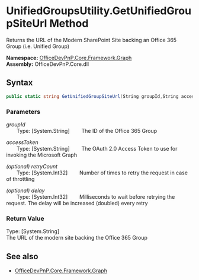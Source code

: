 # UnifiedGroupsUtility.GetUnifiedGroupSiteUrl Method  
Returns the URL of the Modern SharePoint Site backing an Office 365 Group (i.e. Unified Group)  

**Namespace:** [OfficeDevPnP.Core.Framework.Graph](OfficeDevPnP.Core.Framework.Graph.md)  
**Assembly:** OfficeDevPnP.Core.dll  
## Syntax
```C#
public static string GetUnifiedGroupSiteUrl(String groupId,String accessToken,Int32 retryCount,Int32 delay)
```
### Parameters
*groupId*  
&emsp;&emsp;Type: [System.String] 
&emsp;&emsp;The ID of the Office 365 Group  
  
*accessToken*  
&emsp;&emsp;Type: [System.String] 
&emsp;&emsp;The OAuth 2.0 Access Token to use for invoking the Microsoft Graph  
  
*(optional) retryCount*  
&emsp;&emsp;Type: [System.Int32] 
&emsp;&emsp;Number of times to retry the request in case of throttling  
  
*(optional) delay*  
&emsp;&emsp;Type: [System.Int32] 
&emsp;&emsp;Milliseconds to wait before retrying the request. The delay will be increased (doubled) every retry  
  
### Return Value
Type: [System.String]  
The URL of the modern site backing the Office 365 Group

## See also
- [OfficeDevPnP.Core.Framework.Graph](OfficeDevPnP.Core.Framework.Graph.md)
